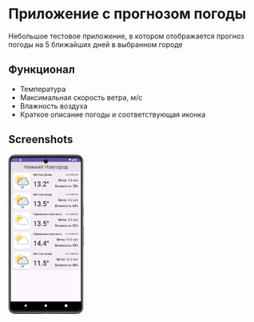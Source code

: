 
# Приложение с прогнозом погоды

Небольшое тестовое приложение, в котором отображается прогноз погоды на 5 ближайших дней в выбранном городе


## Функционал

- Температура
- Максимальная скорость ветра, м/с
- Влажность воздуха
- Краткое описание погоды и соответствующая иконка


## Screenshots

<img src="https://github.com/AntonTuritsyn/Weather/blob/master/Screenshot_20230823_191059.png" width=30% height=30%>

